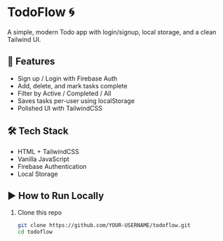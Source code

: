# TodoFlow 🌀
A simple, modern Todo app with login/signup, local storage, and a clean Tailwind UI.

## 🚀 Features
- Sign up / Login with Firebase Auth
- Add, delete, and mark tasks complete
- Filter by Active / Completed / All
- Saves tasks per-user using localStorage
- Polished UI with TailwindCSS

## 🛠️ Tech Stack
- HTML + TailwindCSS
- Vanilla JavaScript
- Firebase Authentication
- Local Storage

## ▶️ How to Run Locally
1. Clone this repo  
   ```bash
   git clone https://github.com/YOUR-USERNAME/todoflow.git
   cd todoflow
